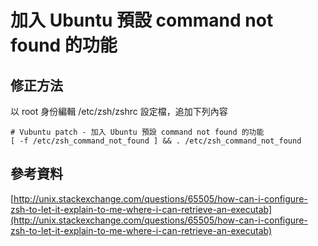 # 加入 Ubuntu 預設 command not found 的功能
## 修正方法
以 root 身份編輯 /etc/zsh/zshrc 設定檔，追加下列內容
```
# Vubuntu patch - 加入 Ubuntu 預設 command not found 的功能
[ -f /etc/zsh_command_not_found ] && . /etc/zsh_command_not_found
```

## 參考資料
[http://unix.stackexchange.com/questions/65505/how-can-i-configure-zsh-to-let-it-explain-to-me-where-i-can-retrieve-an-executab](http://unix.stackexchange.com/questions/65505/how-can-i-configure-zsh-to-let-it-explain-to-me-where-i-can-retrieve-an-executab)